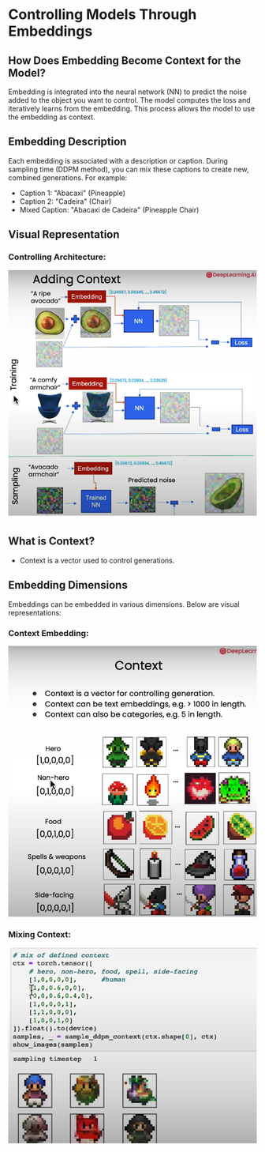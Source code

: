 # Controlling Models Through Embeddings

## How Does Embedding Become Context for the Model?
Embedding is integrated into the neural network (NN) to predict the noise added to the object you want to control. The model computes the loss and iteratively learns from the embedding. This process allows the model to use the embedding as context.

## Embedding Description
Each embedding is associated with a description or caption. During sampling time (DDPM method), you can mix these captions to create new, combined generations. For example:
- Caption 1: "Abacaxi" (Pineapple)
- Caption 2: "Cadeira" (Chair)
- Mixed Caption: "Abacaxi de Cadeira" (Pineapple Chair)

## Visual Representation

### Controlling Architecture:
![Controlling Architecture](../imgs/controlling_architecture.png)

## What is Context?
- Context is a vector used to control generations.

## Embedding Dimensions
Embeddings can be embedded in various dimensions. Below are visual representations:

### Context Embedding:
![Context Embedding](../imgs/context.png)

### Mixing Context:
![Mixing Context](../imgs/mixing_context.png)
